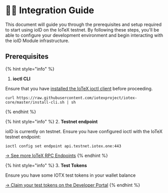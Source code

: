 # 👩‍💻 Integration Guide

This document will guide you through the prerequisites and setup required to start using ioID on the IoTeX testnet. By following these steps, you'll be able to configure your development environment and begin interacting with the ioID Module infrastructure.

## Prerequisites

{% hint style="info" %}
1. **ioctl CLI**

Ensure that you have [installed the IoTeX ioctl client](../../../builders/reference-docs/ioctl-client/) before proceeding.

```
curl https://raw.githubusercontent.com/iotexproject/iotex-core/master/install-cli.sh | sh
```
{% endhint %}

{% hint style="info" %}
2. **Testnet endpoint**

ioID is currently on testnet. Ensure you have configured ioctl with the IoTeX testnet endpoint:

`ioctl config set endpoint api.testnet.iotex.one:443`

[→ See more IoTeX RPC Endpoints](../../../builders/web3-development/rpc-endpoints.md)
{% endhint %}

{% hint style="info" %}
3. **Test Tokens**

Ensure you have some IOTX test tokens in your wallet balance

[→ Claim your test tokens on the Developer Portal](https://developers.iotex.io)
{% endhint %}

